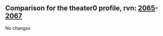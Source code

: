 ## Comparison for the theater0 profile, rvn: [2065](https://github.com/PRO100KatYT/FortniteProfileRevisions/tree/main/profiles/theater0/2065%20theater0.json)-[2067](https://github.com/PRO100KatYT/FortniteProfileRevisions/tree/main/profiles/theater0/2067%20theater0.json)

No changes
